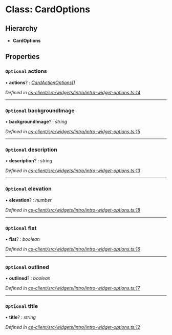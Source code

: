 # Class: CardOptions

## Hierarchy

* **CardOptions**

## Properties

### `Optional` actions

• **actions**? : *[CardActionOptions](_cs_client_src_widgets_intro_intro_widget_options_.cardactionoptions.md)[]*

*Defined in [cs-client/src/widgets/intro/intro-widget-options.ts:14](https://github.com/TNOCS/csnext/blob/dad76c19/packages/cs-client/src/widgets/intro/intro-widget-options.ts#L14)*

___

### `Optional` backgroundImage

• **backgroundImage**? : *string*

*Defined in [cs-client/src/widgets/intro/intro-widget-options.ts:15](https://github.com/TNOCS/csnext/blob/dad76c19/packages/cs-client/src/widgets/intro/intro-widget-options.ts#L15)*

___

### `Optional` description

• **description**? : *string*

*Defined in [cs-client/src/widgets/intro/intro-widget-options.ts:13](https://github.com/TNOCS/csnext/blob/dad76c19/packages/cs-client/src/widgets/intro/intro-widget-options.ts#L13)*

___

### `Optional` elevation

• **elevation**? : *number*

*Defined in [cs-client/src/widgets/intro/intro-widget-options.ts:18](https://github.com/TNOCS/csnext/blob/dad76c19/packages/cs-client/src/widgets/intro/intro-widget-options.ts#L18)*

___

### `Optional` flat

• **flat**? : *boolean*

*Defined in [cs-client/src/widgets/intro/intro-widget-options.ts:16](https://github.com/TNOCS/csnext/blob/dad76c19/packages/cs-client/src/widgets/intro/intro-widget-options.ts#L16)*

___

### `Optional` outlined

• **outlined**? : *boolean*

*Defined in [cs-client/src/widgets/intro/intro-widget-options.ts:17](https://github.com/TNOCS/csnext/blob/dad76c19/packages/cs-client/src/widgets/intro/intro-widget-options.ts#L17)*

___

### `Optional` title

• **title**? : *string*

*Defined in [cs-client/src/widgets/intro/intro-widget-options.ts:12](https://github.com/TNOCS/csnext/blob/dad76c19/packages/cs-client/src/widgets/intro/intro-widget-options.ts#L12)*
